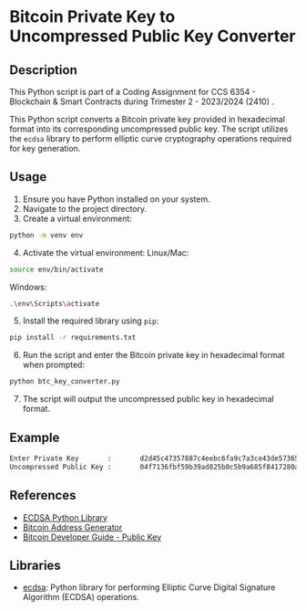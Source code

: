 # Bitcoin Private Key to Uncompressed Public Key Converter

## Description

This Python script is part of a Coding Assignment for CCS 6354 - Blockchain & Smart Contracts during Trimester 2 - 2023/2024 (2410) .

This Python script converts a Bitcoin private key provided in hexadecimal format into its corresponding uncompressed public key. The script utilizes the `ecdsa` library to perform elliptic curve cryptography operations required for key generation.

## Usage

1. Ensure you have Python installed on your system.
2. Navigate to the project directory.
3. Create a virtual environment:

```bash
python -m venv env
```

4. Activate the virtual environment:
Linux/Mac:
```bash
source env/bin/activate
```
Windows:
```bash
.\env\Scripts\activate
```

5. Install the required library using `pip`:

```bash
pip install -r requirements.txt
```

6. Run the script and enter the Bitcoin private key in hexadecimal format when prompted:

```bash
python btc_key_converter.py
```

7. The script will output the uncompressed public key in hexadecimal format.

## Example

```bash
Enter Private Key       :       d2d45c47357887c4eebc6fa9c7a3ce43de5736513f0dbab49f5ec8b6f538168e
Uncompressed Public Key :       04f7136fbf59b39ad825b0c5b9a685f8417280a41331be899cb999b654b196800e5a1a85bfaf80ff5ded4111e88ac966de185a25e15bbf775b6e5705cc270a5e39
```

## References

- [ECDSA Python Library](https://pypi.org/project/ecdsa/)
- [Bitcoin Address Generator](https://blockchain-academy.hs-mittweida.de/bitcoin-address-generator/)
- [Bitcoin Developer Guide - Public Key](https://bitcoin.org/en/developer-guide#public-key)

## Libraries

- [ecdsa](https://pypi.org/project/ecdsa/): Python library for performing Elliptic Curve Digital Signature Algorithm (ECDSA) operations.
